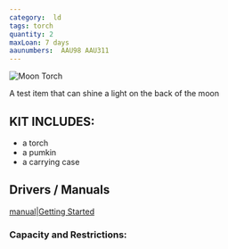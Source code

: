 ```yaml
---
category:  ld
tags: torch
quantity: 2
maxLoan: 7 days
aaunumbers:  AAU98 AAU311
---
```

![Moon Torch](https://m.media-amazon.com/images/I/51qpZ+8787S.jpg)

A test item that can shine a light on the back of the moon
## KIT INCLUDES:
- a torch
- a pumkin
- a carrying case

## Drivers / Manuals
[manual](https://peterwilliams.dk/)|[Getting Started](https://youtu.be/gr54EEoJqHM)



### Capacity and Restrictions:
